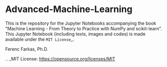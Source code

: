 # Advanced-Machine-Learning

This is the repository for the Jupyter Notebooks accompanying the book "Machine Learning - From Theory to Practice with NumPy and scikit-learn". This Jupyter Notebook (including texts, images and codes) is made available under the `MIT License`_.

Ferenc Farkas, Ph.D.

.. _MIT License: https://opensource.org/licenses/MIT
